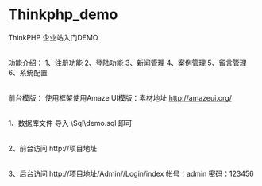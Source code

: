 # Thinkphp_demo
ThinkPHP 企业站入门DEMO

<br>
功能介绍：
1、注册功能
2、登陆功能
3、新闻管理
4、案例管理
5、留言管理
6、系统配置
<br><br>


前台模版：
使用框架使用Amaze UI模版：素材地址 http://amazeui.org/
<br><br>


1、数据库文件
导入 \Sql\demo.sql 即可
<br><br>


2、前台访问 
http://项目地址
<br><br>


3、后台访问 
http://项目地址/Admin//Login/index
帐号：admin  密码：123456
